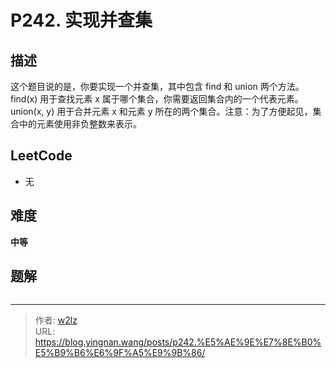 # P242. 实现并查集


<!--more-->

## 描述

这个题目说的是，你要实现一个并查集，其中包含 find 和 union 两个方法。find(x) 用于查找元素 x 属于哪个集合，你需要返回集合内的一个代表元素。union(x, y) 用于合并元素 x 和元素 y 所在的两个集合。注意：为了方便起见，集合中的元素使用非负整数来表示。

## LeetCode

- 无

## 难度

**中等**

## 题解

```java

```


---

> 作者: [w2lz](https://github.com/w2lz)  
> URL: https://blog.yingnan.wang/posts/p242.%E5%AE%9E%E7%8E%B0%E5%B9%B6%E6%9F%A5%E9%9B%86/  

